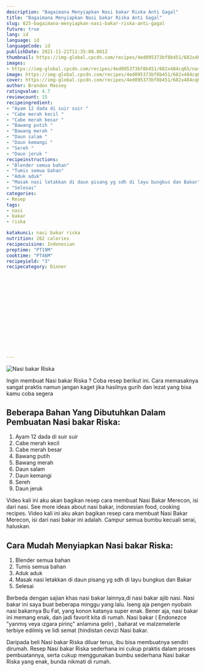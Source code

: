```yaml
---
description: "Bagaimana Menyiapkan Nasi bakar Riska Anti Gagal"
title: "Bagaimana Menyiapkan Nasi bakar Riska Anti Gagal"
slug: 825-bagaimana-menyiapkan-nasi-bakar-riska-anti-gagal
future: true
lang: id
language: id
languageCode: id
publishDate: 2021-11-21T11:35:08.801Z 
thumbnail: https://img-global.cpcdn.com/recipes/4ed095373bf8b451/682x484cq65/nasi-bakar-riska-foto-resep-utama.png
images:
- https://img-global.cpcdn.com/recipes/4ed095373bf8b451/682x484cq65/nasi-bakar-riska-foto-resep-utama.png
image: https://img-global.cpcdn.com/recipes/4ed095373bf8b451/682x484cq65/nasi-bakar-riska-foto-resep-utama.png
cover: https://img-global.cpcdn.com/recipes/4ed095373bf8b451/682x484cq65/nasi-bakar-riska-foto-resep-utama.png
author: Brandon Massey
ratingvalue: 4.7
reviewcount: 15
recipeingredient:
- "Ayam 12 dada di suir suir "
- "Cabe merah kecil "
- "Cabe merah besar "
- "Bawang putih "
- "Bawang merah "
- "Daun salam "
- "Daun kemangi "
- "Sereh "
- "Daun jeruk "
recipeinstructions:
- "Blender semua bahan"
- "Tumis semua bahan"
- "Aduk aduk"
- "Masak nasi letakkan di daun pisang yg sdh di layu bungkus dan Bakar"
- "Selesai"
categories:
- Resep
tags:
- nasi
- bakar
- riska

katakunci: nasi bakar riska 
nutrition: 262 calories
recipecuisine: Indonesian
preptime: "PT19M"
cooktime: "PT46M"
recipeyield: "3"
recipecategory: Dinner


     
    
    
    
    
    
    
    
    
    
    
      
    
---
```



![Nasi bakar Riska](https://img-global.cpcdn.com/recipes/4ed095373bf8b451/682x484cq65/nasi-bakar-riska-foto-resep-utama.png)

Ingin membuat Nasi bakar Riska ? Coba resep berikut ini. Cara memasaknya sangat praktis namun jangan kaget jika hasilnya gurih dan lezat yang bisa kamu coba segera

<!--inarticleads1-->

## Beberapa Bahan Yang Dibutuhkan Dalam Pembuatan Nasi bakar Riska:

1. Ayam 12 dada di suir suir 
1. Cabe merah kecil 
1. Cabe merah besar 
1. Bawang putih 
1. Bawang merah 
1. Daun salam 
1. Daun kemangi 
1. Sereh 
1. Daun jeruk 

Video kali ini aku akan bagikan resep cara membuat Nasi Bakar Merecon, isi dari nasi. See more ideas about nasi bakar, indonesian food, cooking recipes. Video kali ini aku akan bagikan resep cara membuat Nasi Bakar Merecon, isi dari nasi bakar ini adalah. Campur semua bumbu kecuali serai, haluskan. 

<!--inarticleads2-->

## Cara Mudah Menyiapkan Nasi bakar Riska:

1. Blender semua bahan
1. Tumis semua bahan
1. Aduk aduk
1. Masak nasi letakkan di daun pisang yg sdh di layu bungkus dan Bakar
1. Selesai


Berbeda dengan sajian khas nasi bakar lainnya,di nasi bakar ajib nasi. Nasi bakar ini saya buat beberapa minggu yang lalu. Iseng aja pengen nyobain nasi bakarnya Bu Fat, yang konon katanya super enak. Bener aja, nasi bakar ini memang enak, dan jadi favorit kita di rumah. Nasi bakar ( Endonezce &#34;yanmış veya ızgara pirinç&#34; anlamına gelir) , baharat ve malzemelerle terbiye edilmiş ve lidi semat (hindistan cevizi Nasi bakar. 

Daripada   beli  Nasi bakar Riska  diluar terus, ibu  bisa membuatnya sendiri dirumah. Resep  Nasi bakar Riska  sederhana ini cukup praktis dalam proses pembuatannya, serta cukup menggunakan bumbu sederhana  Nasi bakar Riska  yang enak, bunda nikmati di rumah.
